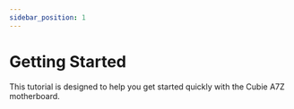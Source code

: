 ```yaml
---
sidebar_position: 1
---
```


# Getting Started

This tutorial is designed to help you get started quickly with the Cubie A7Z motherboard.

<DocCardList />

